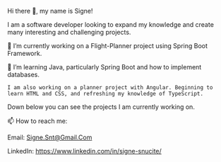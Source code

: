 Hi there 👋, my name is Signe!

I am a software developer looking to expand my knowledge and create many interesting and challenging projects.

🔭 I’m currently working on a Flight-Planner project using Spring Boot Framework.
    
🌱  I’m learning Java, particularly Spring Boot and how to implement databases. 

    I am also working on a planner project with Angular. Beginning to learn HTML and CSS, and refreshing my knowledge of TypeScript.
 
Down below you can see the projects I am currently working on. 

📫 How to reach me: 

Email: Signe.Snt@Gmail.Com

LinkedIn: https://www.linkedin.com/in/signe-snucite/



